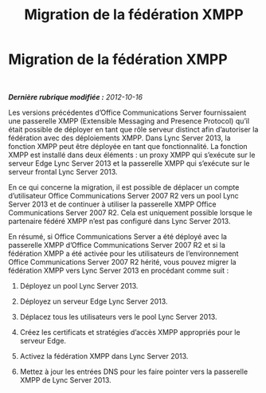 ﻿---
title: Migration de la fédération XMPP
TOCTitle: Migration de la fédération XMPP
ms:assetid: 7368ee8f-a201-4d3a-b4e8-68396b156d4d
ms:mtpsurl: https://technet.microsoft.com/fr-fr/library/JJ688093(v=OCS.15)
ms:contentKeyID: 49891387
ms.date: 05/20/2016
mtps_version: v=OCS.15
ms.translationtype: HT
---

# Migration de la fédération XMPP

 

_**Dernière rubrique modifiée :** 2012-10-16_

Les versions précédentes d’Office Communications Server fournissaient une passerelle XMPP (Extensible Messaging and Presence Protocol) qu’il était possible de déployer en tant que rôle serveur distinct afin d’autoriser la fédération avec des déploiements XMPP. Dans Lync Server 2013, la fonction XMPP peut être déployée en tant que fonctionnalité. La fonction XMPP est installé dans deux éléments : un proxy XMPP qui s’exécute sur le serveur Edge Lync Server 2013 et la passerelle XMPP qui s’exécute sur le serveur frontal Lync Server 2013.

En ce qui concerne la migration, il est possible de déplacer un compte d’utilisateur Office Communications Server 2007 R2 vers un pool Lync Server 2013 et de continuer à utiliser la passerelle XMPP Office Communications Server 2007 R2. Cela est uniquement possible lorsque le partenaire fédéré XMPP n’est pas configuré dans Lync Server 2013.

En résumé, si Office Communications Server a été déployé avec la passerelle XMPP d’Office Communications Server 2007 R2 et si la fédération XMPP a été activée pour les utilisateurs de l’environnement Office Communications Server 2007 R2 hérité, vous pouvez migrer la fédération XMPP vers Lync Server 2013 en procédant comme suit :

1.  Déployez un pool Lync Server 2013.

2.  Déployez un serveur Edge Lync Server 2013.

3.  Déplacez tous les utilisateurs vers le pool Lync Server 2013.

4.  Créez les certificats et stratégies d’accès XMPP appropriés pour le serveur Edge.

5.  Activez la fédération XMPP dans Lync Server 2013.

6.  Mettez à jour les entrées DNS pour les faire pointer vers la passerelle XMPP de Lync Server 2013.

